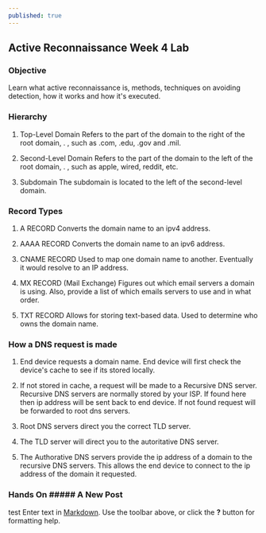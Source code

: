 ```yaml
---
published: true
---
```

## Active Reconnaissance Week 4 Lab

### Objective ###
Learn what active reconnaissance is, methods, techniques on avoiding detection, how it works and how it's executed. 

### Hierarchy ###

1. Top-Level Domain
Refers to the part of the domain to the right of the root domain, . , such as .com, .edu, .gov and .mil.

2. Second-Level Domain
Refers to the part of the domain to the left of the root domain, . , such as apple, wired, reddit, etc. 

3. Subdomain
The subdomain is located to the left of the second-level domain. 

### Record Types ####

1. A RECORD
Converts the domain name to an ipv4 address.

2. AAAA RECORD
Converts the domain name to an ipv6 address.

3. CNAME RECORD
Used to map one domain name to another. Eventually it would resolve to an IP address.

4. MX RECORD (Mail Exchange)
Figures out which email servers a domain is using. Also, provide a list of which emails servers to use and in what order.

5. TXT RECORD
Allows for storing text-based data. Used to determine who owns the domain name. 


### How a DNS request is made ###

1. End device requests a domain name. End device will first check the device's cache to see if its stored locally.

2. If not stored in cache, a request will be made to a Recursive DNS server. Recursive DNS servers are normally stored by your ISP. If found here then ip address will be sent back to end device. If not found request will be forwarded to root dns servers. 

3. Root DNS servers direct you the correct TLD server. 

4. The TLD server will direct you to the autoritative DNS server.

5. The Authorative DNS servers provide the ip address of a domain to the recursive DNS servers. This allows the end device to connect to the ip address of the domain it requested.

### Hands On ##### A New Post
test
Enter text in [Markdown](http://daringfireball.net/projects/markdown/). Use the toolbar above, or click the **?** button for formatting help.

